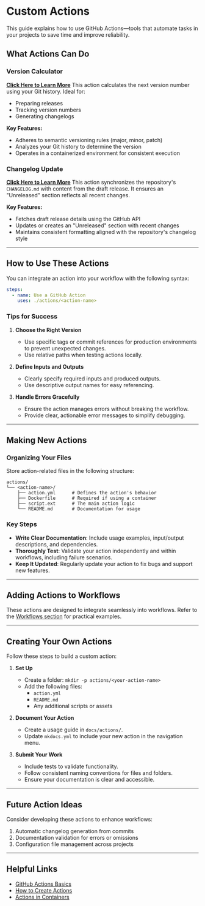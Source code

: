 # Custom Actions

This guide explains how to use GitHub Actions—tools that automate tasks in your projects to save time and improve reliability.

## What Actions Can Do

### Version Calculator

**[Click Here to Learn More](version_calculator/index.md)**
This action calculates the next version number using your Git history. Ideal for:

- Preparing releases
- Tracking version numbers
- Generating changelogs

**Key Features:**

- Adheres to semantic versioning rules (major, minor, patch)
- Analyzes your Git history to determine the version
- Operates in a containerized environment for consistent execution

### Changelog Update

**[Click Here to Learn More](changelog_update/index.md)**
This action synchronizes the repository's `CHANGELOG.md` with content from the draft release. It ensures an "Unreleased" section reflects all recent changes.

**Key Features:**

- Fetches draft release details using the GitHub API
- Updates or creates an "Unreleased" section with recent changes
- Maintains consistent formatting aligned with the repository's changelog style

---

## How to Use These Actions

You can integrate an action into your workflow with the following syntax:

```yaml
steps:
  - name: Use a GitHub Action
    uses: ./actions/<action-name>
```

### Tips for Success

1. **Choose the Right Version**
    - Use specific tags or commit references for production environments to prevent unexpected changes.
    - Use relative paths when testing actions locally.

2. **Define Inputs and Outputs**
    - Clearly specify required inputs and produced outputs.
    - Use descriptive output names for easy referencing.

3. **Handle Errors Gracefully**
    - Ensure the action manages errors without breaking the workflow.
    - Provide clear, actionable error messages to simplify debugging.

---

## Making New Actions

### Organizing Your Files

Store action-related files in the following structure:

```plaintext
actions/
└── <action-name>/
    ├── action.yml      # Defines the action's behavior
    ├── Dockerfile      # Required if using a container
    ├── script.ext      # The main action logic
    └── README.md       # Documentation for usage
```

### Key Steps

- **Write Clear Documentation**: Include usage examples, input/output descriptions, and dependencies.
- **Thoroughly Test**: Validate your action independently and within workflows, including failure scenarios.
- **Keep It Updated**: Regularly update your action to fix bugs and support new features.

---

## Adding Actions to Workflows

These actions are designed to integrate seamlessly into workflows. Refer to the [Workflows section](../workflows/index.md) for practical examples.

---

## Creating Your Own Actions

Follow these steps to build a custom action:

1. **Set Up**
    - Create a folder: `mkdir -p actions/<your-action-name>`
    - Add the following files:
        - `action.yml`
        - `README.md`
        - Any additional scripts or assets

2. **Document Your Action**
    - Create a usage guide in `docs/actions/`.
    - Update `mkdocs.yml` to include your new action in the navigation menu.

3. **Submit Your Work**
    - Include tests to validate functionality.
    - Follow consistent naming conventions for files and folders.
    - Ensure your documentation is clear and accessible.

---

## Future Action Ideas

Consider developing these actions to enhance workflows:

1. Automatic changelog generation from commits
2. Documentation validation for errors or omissions
3. Configuration file management across projects

---

## Helpful Links

- [GitHub Actions Basics](https://docs.github.com/en/actions)
- [How to Create Actions](https://docs.github.com/en/actions/creating-actions)
- [Actions in Containers](https://docs.github.com/en/actions/creating-actions/creating-a-docker-container-action)
